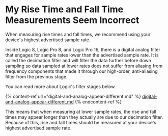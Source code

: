 # My Rise Time and Fall Time Measurements Seem Incorrect

When measuring rise times and fall times, we recommend using your device's highest advertised sample rate.

Inside Logic 8, Logic Pro 8, and Logic Pro 16, there is a digital analog filter that engages for sample rates lower than the advertised sample rate. It is called the decimation filter and will filter the data further before down sampling so data sampled at lower rates does not suffer from aliasing from frequency components that made it through our high-order, anti-aliasing filter from the previous stage.

You can read more about Logic's filter stages below.

{% content-ref url="digital-and-analog-appear-different.md" %}
[digital-and-analog-appear-different.md](digital-and-analog-appear-different.md)
{% endcontent-ref %}

This means that when measuring at lower sample rates, the rise and fall times may appear longer than they actually are due to our decimation filter. Because of this, rise and fall times should be measured at your device's highest advertised sample rate.
